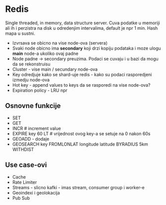 # Redis
Single threaded, in memory, data structure server. Cuva podatke u memoriji ali ih i perzistra na disk u odredenjim intervalima, default je npr 1 min. Hash mapa u sustni.
- Izvrsava se obicno na vise node-ova (servera)
- Svaki node obicno ima **secondary** koji drzi kopiju podataka i moze ulogu **main** node-a ukoliko ovaj padne
- Node padne -> secondary preuzima. Podaci se cuvaju i u bazi da mogu da se rekonstruisu
- Cluster - vise main / secundary node-ova
- Key odredjuje kako se shard-uje redis - kako su podaci rasporedjeni izmedju node-ova
- Hot key - append values to keys da se rasporedi na vise node-ova?
- Expiration policy - LRU npr

## Osnovne funkcije
- SET
- GET
- INCR # increment value
- EXPIRE key 60 LT # vrijednost ovog key-a se setuje na 0 nakon 60s
- GEOADD - dodaje 
- GEOSEARCH key FROMLONLAT longitude latitude BYRADIUS 5km WITHDIST

## Use case-ovi
- Cache 
- Rate Limiter
- Streams - slicno kafki - imas stream, consumer group i worker-e
- Geoindexi i geolokacija
- Pub Sub